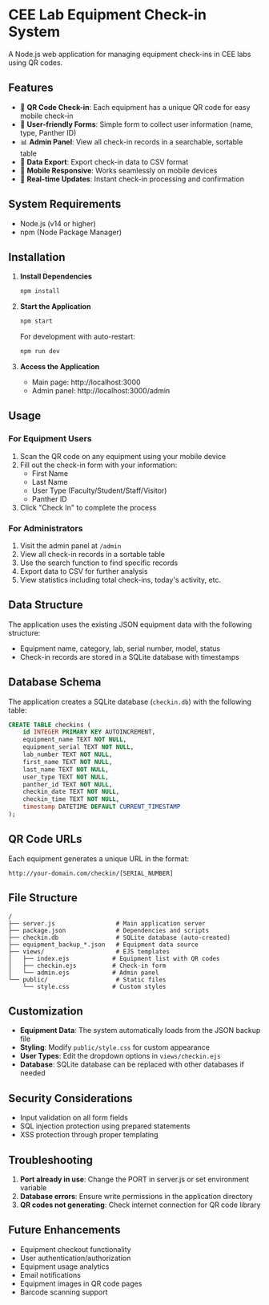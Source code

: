 # CEE Lab Equipment Check-in System

A Node.js web application for managing equipment check-ins in CEE labs using QR codes.

## Features

- 📱 **QR Code Check-in**: Each equipment has a unique QR code for easy mobile check-in
- 📝 **User-friendly Forms**: Simple form to collect user information (name, type, Panther ID)
- 📊 **Admin Panel**: View all check-in records in a searchable, sortable table
- 💾 **Data Export**: Export check-in data to CSV format
- 📱 **Mobile Responsive**: Works seamlessly on mobile devices
- 🔄 **Real-time Updates**: Instant check-in processing and confirmation

## System Requirements

- Node.js (v14 or higher)
- npm (Node Package Manager)

## Installation

1. **Install Dependencies**
   ```bash
   npm install
   ```

2. **Start the Application**
   ```bash
   npm start
   ```
   
   For development with auto-restart:
   ```bash
   npm run dev
   ```

3. **Access the Application**
   - Main page: http://localhost:3000
   - Admin panel: http://localhost:3000/admin

## Usage

### For Equipment Users
1. Scan the QR code on any equipment using your mobile device
2. Fill out the check-in form with your information:
   - First Name
   - Last Name
   - User Type (Faculty/Student/Staff/Visitor)
   - Panther ID
3. Click "Check In" to complete the process

### For Administrators
1. Visit the admin panel at `/admin`
2. View all check-in records in a sortable table
3. Use the search function to find specific records
4. Export data to CSV for further analysis
5. View statistics including total check-ins, today's activity, etc.

## Data Structure

The application uses the existing JSON equipment data with the following structure:
- Equipment name, category, lab, serial number, model, status
- Check-in records are stored in a SQLite database with timestamps

## Database Schema

The application creates a SQLite database (`checkin.db`) with the following table:

```sql
CREATE TABLE checkins (
    id INTEGER PRIMARY KEY AUTOINCREMENT,
    equipment_name TEXT NOT NULL,
    equipment_serial TEXT NOT NULL,
    lab_number TEXT NOT NULL,
    first_name TEXT NOT NULL,
    last_name TEXT NOT NULL,
    user_type TEXT NOT NULL,
    panther_id TEXT NOT NULL,
    checkin_date TEXT NOT NULL,
    checkin_time TEXT NOT NULL,
    timestamp DATETIME DEFAULT CURRENT_TIMESTAMP
);
```

## QR Code URLs

Each equipment generates a unique URL in the format:
```
http://your-domain.com/checkin/[SERIAL_NUMBER]
```

## File Structure

```
/
├── server.js                 # Main application server
├── package.json              # Dependencies and scripts
├── checkin.db                # SQLite database (auto-created)
├── equipment_backup_*.json   # Equipment data source
├── views/                    # EJS templates
│   ├── index.ejs            # Equipment list with QR codes
│   ├── checkin.ejs          # Check-in form
│   └── admin.ejs            # Admin panel
└── public/                   # Static files
    └── style.css            # Custom styles
```

## Customization

- **Equipment Data**: The system automatically loads from the JSON backup file
- **Styling**: Modify `public/style.css` for custom appearance
- **User Types**: Edit the dropdown options in `views/checkin.ejs`
- **Database**: SQLite database can be replaced with other databases if needed

## Security Considerations

- Input validation on all form fields
- SQL injection protection using prepared statements
- XSS protection through proper templating

## Troubleshooting

1. **Port already in use**: Change the PORT in server.js or set environment variable
2. **Database errors**: Ensure write permissions in the application directory
3. **QR codes not generating**: Check internet connection for QR code library

## Future Enhancements

- Equipment checkout functionality
- User authentication/authorization
- Equipment usage analytics
- Email notifications
- Equipment images in QR code pages
- Barcode scanning support
